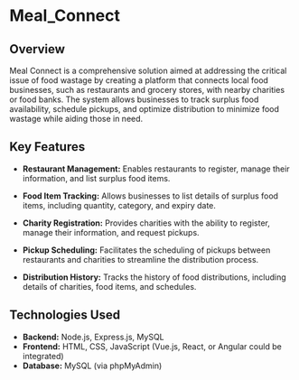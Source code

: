 # Meal_Connect

## Overview

Meal Connect is a comprehensive solution aimed at addressing the critical issue of food wastage by creating a platform that connects local food businesses, such as restaurants and grocery stores, with nearby charities or food banks. The system allows businesses to track surplus food availability, schedule pickups, and optimize distribution to minimize food wastage while aiding those in need.

## Key Features

- **Restaurant Management:** Enables restaurants to register, manage their information, and list surplus food items.
  
- **Food Item Tracking:** Allows businesses to list details of surplus food items, including quantity, category, and expiry date.
  
- **Charity Registration:** Provides charities with the ability to register, manage their information, and request pickups.

- **Pickup Scheduling:** Facilitates the scheduling of pickups between restaurants and charities to streamline the distribution process.

- **Distribution History:** Tracks the history of food distributions, including details of charities, food items, and schedules.

## Technologies Used

- **Backend:** Node.js, Express.js, MySQL
- **Frontend:** HTML, CSS, JavaScript (Vue.js, React, or Angular could be integrated)
- **Database:** MySQL (via phpMyAdmin)
  
